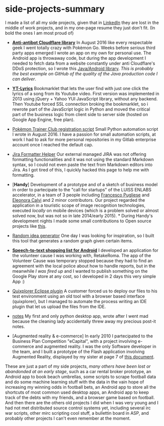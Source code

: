 # side-projects-summary
I made a list of all my side projects, given that in [LinkedIn](https://www.linkedin.com/in/alessiopiergiacomi) they are lost in the middle of work projects, and in my one-page resume they just don't fit. (In bold the ones I am most proud of)

* [**Anti-antibot Cloudflare library**](https://github.com/alessiop86/anti-antibot-cloudflare) In August 2016 like every respectable geek I went totally crazy with Pokèmon Go. Weeks before *serious* third party apps emerged I wrote an app on my own for personal use. The Android app is throwaway code, but during the app development I needed to fetch data from a website constantly under anti Cloudflare's DDoS protection, so I wrote this [Java/Android library](https://github.com/alessiop86/anti-antibot-cloudflare). *This is probably the best example on GitHub of the quality of the Java production code I can deliver*.

* [**YT-Lyrics**](http://yt-lyrics.appspot.com/en/ytlyrics.html) Bookmarklet that lets the user find with just one click the lyrics of a song from its Youtube video. First version was implemented in 2013 using jQuery + Yahoo YUI JavaScript library, without any backend. Then Youtube forced SSL connection broking the bookmarklet, so i rewrote part of the JavaScript logic in Python and moved the critical part of the business logic from client side to server side (hosted on Google App Engine, free plan).

* [Pokèmon Trainer Club registration script](https://github.com/alessiop86/ptc-registration) Small Python automation script I wrote in August 2016. I have a passion for small automation scripts, at work I had to ask for more personal repositories in my Gitlab enterprise account once I reached the default cap.

* [Jira Formatter Helper](https://github.com/alessiop86/jira-formatter-helper) Our external managed JIRA was not offering formatting functionalities and it was not using the standard Markdown syntax, so I could not even paste the text from Markdown editors into Jira. As I got tired of this, I quickly hacked this page to help me with formatting.

* [**Handy**] Development of a prototype and of a sketch of business model in order to partecipate to the "call for startups" of the LUISS ENLABS accelerator, in a team of 3 people including [Francesco Pugliese](https://uk.linkedin.com/in/francescopugliese77) and [Eleonora Calvi](https://it.linkedin.com/in/eleonora-calvi-007b3843) and 2 minor contributors. Our project regarded the application in a touristic scope of image recognition technologies, executed *locally* on mobile devices (which is a problem solved or almost solved now, but was not so in late 2014/early 2015). * During Handy's development nights I made some small contributions to Open source projects like [this](https://github.com/jetpacapp/DeepBeliefSDK). 

* [Random idea generator](https://github.com/alessiop86/display-random-concepts) One day I was looking for inspiration, so I built this tool that generates a random graph given certain items.

* [**Speech-to-text shopping list for Android**](https://play.google.com/store/apps/details?id=com.alessio.listadellaspesavocale) I developed an application for the volunteer cause I was working with, RetakeRoma. The app of the Volunteer Cause was temporary stopped because they had to find an agreement with the local police about how to handle reports, but in the meanwhile *I was fired up* and I wanted to publish something on the Google Play store at any cost, so I developed in 2 days this very simple App :)

* [Quixplorer Eclipse plugin](https://github.com/alessiop86/quixplorer-upload-eclipse-plugin) A customer forced us to deploy our files to his test environment using an old tool with a browser based interface (quixplorer), but I managed to automate the process writing an IDE plugin that let us upload the files from the IDE.

* [notes](https://github.com/alessiop86/notes) My first and only python desktop app, wrote after I went mad because the cleaning lady accidentally threw away my precious post-it notes.

* [Augmented reality & e-commerce] In early 2010 I partecipated to the Business Plan Competition "eCapital", with a project involving e-commerce and augmented reality. I was the only Software developer in the team, and I built a prototype of the Flash application involving Augmented Reality, displayed by my sister at page 7 of [this document](http://www.ecapital.it/cms/images/BookdelleIdee2011.pdf).

These are just a part of my side projects, *many others have been lost or abandonded at an early stage*, such as a car rental broker prototype, an Android app to book beach umbrellas, some scripts to scrape football data and do some machine learning stuff with the data in the vain hope of increasing my winning odds in football bets, an Android app to store all the shortcuts of most common used desktop apps, an Android app to keep track of the debts with my friends, and a browser game based on football. And then there are the others old projects I did when I was very young and I had not met distributed source control systems yet, including several irc war scripts, other mirc scripting cool stuff, a bullettin board in ASP, and probably other projects I can't even remember at the moment.
